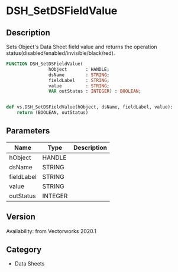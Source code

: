 # DSH_SetDSFieldValue

## Description
Sets Object's Data Sheet field value and returns the operation status(disabled/enabled/invisible/black/red).

```pascal
FUNCTION DSH_SetDSFieldValue(
				hObject       : HANDLE;
				dsName        : STRING;
				fieldLabel    : STRING;
				value         : STRING;
				VAR outStatus : INTEGER) : BOOLEAN;
```

```python

def vs.DSH_SetDSFieldValue(hObject, dsName, fieldLabel, value):
    return (BOOLEAN, outStatus)
```

## Parameters
|Name|Type|Description|
|---|---|---|
|hObject|HANDLE||
|dsName|STRING||
|fieldLabel|STRING||
|value|STRING||
|outStatus|INTEGER||

## Version
Availability: from Vectorworks 2020.1
## Category
* Data Sheets

